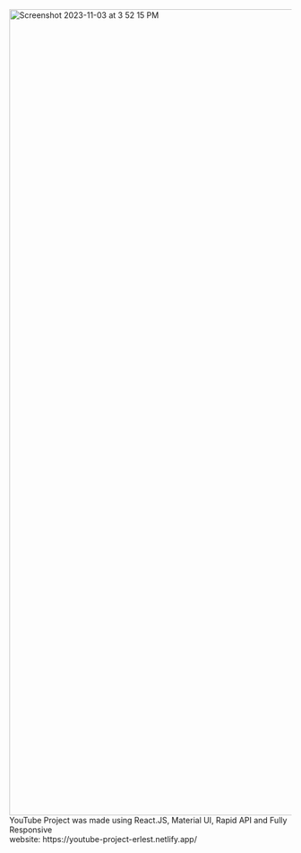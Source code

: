 <img width="1438" alt="Screenshot 2023-11-03 at 3 52 15 PM" src="https://github.com/Erlest7/YouTube_Project/assets/113478847/7597ae9c-f2e4-448c-8111-514a47d7e1f9">
YouTube Project was made using React.JS, Material UI, Rapid API and Fully Responsive
<br/>
website: https://youtube-project-erlest.netlify.app/

